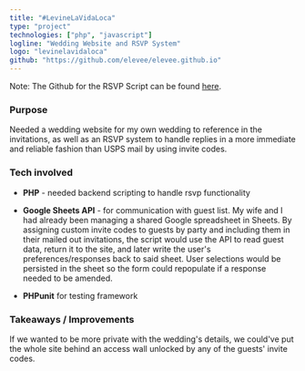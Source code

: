 ```yaml
---
title: "#LevineLaVidaLoca"
type: "project"
technologies: ["php", "javascript"]
logline: "Wedding Website and RSVP System"
logo: "levinelavidaloca"
github: "https://github.com/elevee/elevee.github.io"
---
```


Note: The Github for the RSVP Script can be found [here](https://github.com/elevee/wedding-rsvp).

### Purpose
Needed a wedding website for my own wedding to reference in the invitations, as well as an RSVP system to handle replies in a more immediate and reliable fashion than USPS mail by using invite codes.

### Tech involved
- __PHP__ - needed backend scripting to handle rsvp functionality

- __Google Sheets API__ - for communication with guest list. My wife and I had already been managing a shared Google spreadsheet in Sheets. By assigning custom invite codes to guests by party and including them in their mailed out invitations, the script would use the API to read guest data, return it to the site, and later write the user's preferences/responses back to said sheet. User selections would be persisted in the sheet so the form could repopulate if a response needed to be amended.

- __PHPunit__ for testing framework

### Takeaways / Improvements

If we wanted to be more private with the wedding's details, we could've put the whole site behind an access wall unlocked by any of the guests' invite codes. 